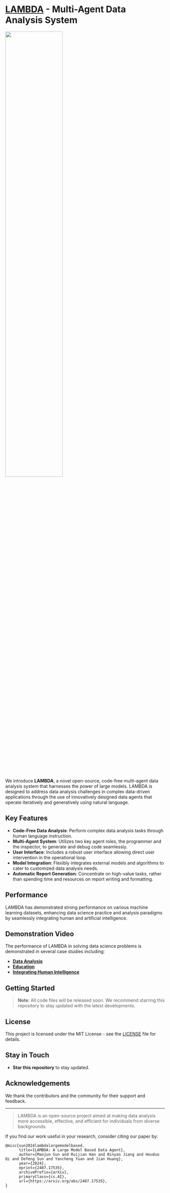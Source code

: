 # [LAMBDA](https://www.polyu.edu.hk/ama/cmfai/lambda.html) - Multi-Agent Data Analysis System

<img src="https://github.com/user-attachments/assets/df454158-79e4-4da4-ae03-eb687fe02f16" style="width: 60%">

We introduce **LAMBDA**, a novel open-source, code-free multi-agent data analysis system that harnesses the power of large models. LAMBDA is designed to address data analysis challenges in complex data-driven applications through the use of innovatively designed data agents that operate iteratively and generatively using natural language.

## Key Features

- **Code-Free Data Analysis**: Perform complex data analysis tasks through human language instruction.
- **Multi-Agent System**: Utilizes two key agent roles, the programmer and the inspector, to generate and debug code seamlessly.
- **User Interface**: Includes a robust user interface allowing direct user intervention in the operational loop.
- **Model Integration**: Flexibly integrates external models and algorithms to cater to customized data analysis needs.
- **Automatic Report Generation**: Concentrate on high-value tasks, rather than spending time and resources on report writing and formatting.

## Performance

LAMBDA has demonstrated strong performance on various machine learning datasets, enhancing data science practice and analysis paradigms by seamlessly integrating human and artificial intelligence.

## Demonstration Video

The performance of LAMBDA in solving data science problems is demonstrated in several case studies including:
- **[Data Analysis](https://www.polyu.edu.hk/ama/cmfai/files/lambda/lambda.mp4)**
- **[Education](https://www.polyu.edu.hk/ama/cmfai/files/lambda/LAMBDA_education.mp4)**
- **[Integrating Human Intelligence](https://www.polyu.edu.hk/ama/cmfai/files/lambda/knw.mp4)**

## Getting Started

> **Note**: All code files will be released soon. We recommend starring this repository to stay updated with the latest developments.



## License

This project is licensed under the MIT License - see the [LICENSE](LICENSE) file for details.

## Stay in Touch

- **Star this repository** to stay updated.


## Acknowledgements

We thank the contributors and the community for their support and feedback.

---

> LAMBDA is an open-source project aimed at making data analysis more accessible, effective, and efficient for individuals from diverse backgrounds.



If you find our work useful in your research, consider citing our paper by:
```
@misc{sun2024lambdalargemodelbased,
      title={LAMBDA: A Large Model Based Data Agent}, 
      author={Maojun Sun and Ruijian Han and Binyan Jiang and Houduo Qi and Defeng Sun and Yancheng Yuan and Jian Huang},
      year={2024},
      eprint={2407.17535},
      archivePrefix={arXiv},
      primaryClass={cs.AI},
      url={https://arxiv.org/abs/2407.17535}, 
}
```
